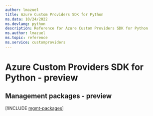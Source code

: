 ```yaml
---
author: lmazuel
title: Azure Custom Providers SDK for Python
ms.data: 10/24/2022
ms.devlang: python
description: Reference for Azure Custom Providers SDK for Python
ms.author: lmazuel
ms.topic: reference
ms.service: customproviders
---
```

# Azure Custom Providers SDK for Python - preview

## Management packages - preview
[!INCLUDE [mgmt-packages](custom-providers-mgmt-index.md)]